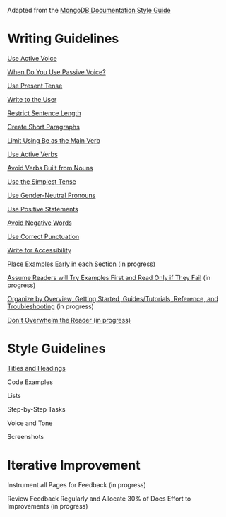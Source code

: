 Adapted from the [MongoDB Documentation Style Guide](https://docs.mongodb.com/meta/)

# Writing Guidelines

[Use Active Voice](writing-guidelines/use-active-voice.md)

[When Do You Use Passive Voice?](writing-guidelines/when-do-you-use-passive-voice.md)

[Use Present Tense](writing-guidelines/use-present-tense.md)

[Write to the User](writing-guidelines/write-to-the-user.md)

[Restrict Sentence Length](writing-guidelines/restrict-sentence-length.md)

[Create Short Paragraphs](writing-guidelines/create-short-paragraphs.md)

[Limit Using Be as the Main Verb](writing-guidelines/limit-using-be-as-the-main-verb.md)

[Use Active Verbs](writing-guidelines/use-active-verbs.md)

[Avoid Verbs Built from Nouns](writing-guidelines/avoid-verbs-built-from-nouns.md)

[Use the Simplest Tense](writing-guidelines/use-the-simplest-tense.md)

[Use Gender-Neutral Pronouns](writing-guidelines/use-gender-neutral-pronouns.md)

[Use Positive Statements](writing-guidelines/use-positive-statements.md)

[Avoid Negative Words](writing-guidelines/avoid-negative-words.md)

[Use Correct Punctuation](writing-guidelines/use-correct-punctuation.md)

[Write for Accessibility](writing-guidelines/write-for-accessibility.md)

[Place Examples Early in each Section]() (in progress)

[Assume Readers will Try Examples First and Read Only if They Fail]() (in progress)

[Organize by Overview, Getting Started, Guides/Tutorials, Reference, and Troubleshooting]() (in progress)

[Don't Overwhelm the Reader (in progress)]()


# Style Guidelines

[Titles and Headings](style-guidelines/titles-and-headings.md)

Code Examples

Lists

Step-by-Step Tasks

Voice and Tone

Screenshots

# Iterative Improvement

Instrument all Pages for Feedback (in progress)

Review Feedback Regularly and Allocate 30% of Docs Effort to Improvements (in progress)
